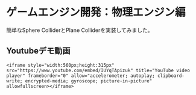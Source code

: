 # ゲームエンジン開発：物理エンジン編

簡単なSphere ColliderとPlane Colliderを実装してみました。

## Youtubeデモ動画
```@raw html
<iframe style="width:560px;height:315px" src="https://www.youtube.com/embed/IUYqTApizuk" title="YouTube video player" frameborder="0" allow="accelerometer; autoplay; clipboard-write; encrypted-media; gyroscope; picture-in-picture" allowfullscreen></iframe>
```
